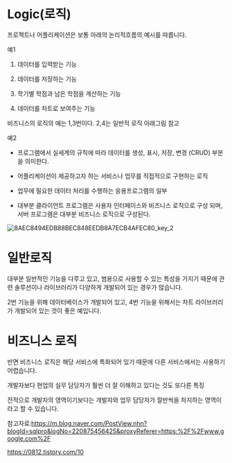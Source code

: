 Logic(로직)
===

프로젝트나 어플리케이션은 보통 아래의 논리적흐름의 예시를 따릅니다.

예1

   1. 데이터를 입력받는 기능

   2. 데이터를 저장하는 기능  

   3. 학기별 학점과 남은 학점을 계산하는 기능 

   4. 데이터를 차트로 보여주는 기능 

비즈니스의 로직의 예는 1,3번이다.
2,4는 일반적 로직 아래그림 참고

예2

 - 프로그램에서 실세계의 규칙에 따라 데이터를 생성, 표시, 저장, 변경 (CRUD) 부분을 의미한다.

 - 어플리케이션이 제공하고자 하는 서비스나 업무를 직접적으로 구현하는 로직

 - 업무에 필요한 데이터 처리를 수행하는 응용프로그램의 일부 

 - 대부분 클라이언트 프로그램은 사용자 인터페이스와 비즈니스 로직으로 구성 되며, 서버 프로그램은 대부분 비즈니스 로직으로 구성된다.

![8AEC8494EDB88BEC848EEDB8A7ECB4AFEC80_key_2](https://github.com/kmh0128/kmh0128/assets/100178951/6e77eee1-1de3-438f-9aa8-289c1e4f6d5b)

일반로직
===
대부분 일반적인 기능을 다루고 있고, 범용으로 사용할 수 있는 특성을 가지기 때문에 관련 솔루션이나 라이브러리가 다양하게 개발되어 있는 경우가 많습니다.

2번 기능을 위해 데이터베이스가 개발되어 있고, 4번 기능을 위해서는 차트 라이브러리가 개발되어 있는 것이 좋은 예입니다.

비즈니스 로직
===
반면 비즈니스 로직은 해당 서비스에 특화되어 있기 때문에 다른 서비스에서는 사용하기 어렵습니다.

개발자보다 현업의 실무 담당자가 훨씬 더 잘 이해하고 있다는 것도 또다른 특징

전적으로 개발자의 영역이기보다는 개발자와 업무 담당자가 절반씩을 차지하는 영역이라고 할 수 있습니다.


참고자료:https://m.blog.naver.com/PostView.nhn?blogId=sqlpro&logNo=220875456425&proxyReferer=https:%2F%2Fwww.google.com%2F

https://0812.tistory.com/10

